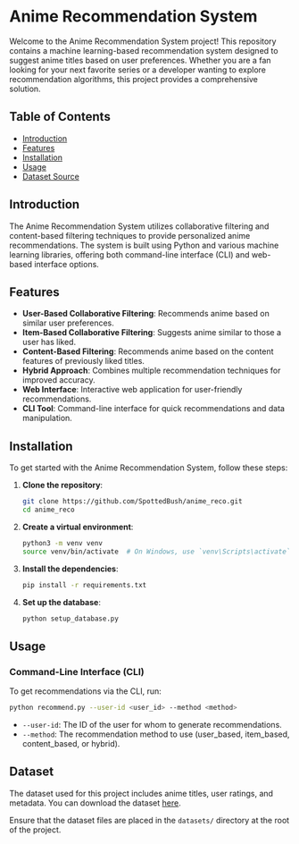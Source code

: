 # Anime Recommendation System

Welcome to the Anime Recommendation System project! This repository contains a machine learning-based recommendation system designed to suggest anime titles based on user preferences. Whether you are a fan looking for your next favorite series or a developer wanting to explore recommendation algorithms, this project provides a comprehensive solution.

## Table of Contents

- [Introduction](#introduction)
- [Features](#features)
- [Installation](#installation)
- [Usage](#usage)
- [Dataset Source](#dataset)

## Introduction

The Anime Recommendation System utilizes collaborative filtering and content-based filtering techniques to provide personalized anime recommendations. The system is built using Python and various machine learning libraries, offering both command-line interface (CLI) and web-based interface options.

## Features

- **User-Based Collaborative Filtering**: Recommends anime based on similar user preferences.
- **Item-Based Collaborative Filtering**: Suggests anime similar to those a user has liked.
- **Content-Based Filtering**: Recommends anime based on the content features of previously liked titles.
- **Hybrid Approach**: Combines multiple recommendation techniques for improved accuracy.
- **Web Interface**: Interactive web application for user-friendly recommendations.
- **CLI Tool**: Command-line interface for quick recommendations and data manipulation.

## Installation

To get started with the Anime Recommendation System, follow these steps:

1. **Clone the repository**:
    ```bash
    git clone https://github.com/SpottedBush/anime_reco.git
    cd anime_reco
    ```

2. **Create a virtual environment**:
    ```bash
    python3 -m venv venv
    source venv/bin/activate  # On Windows, use `venv\Scripts\activate`
    ```

3. **Install the dependencies**:
    ```bash
    pip install -r requirements.txt
    ```

4. **Set up the database**:
    ```bash
    python setup_database.py
    ```

## Usage

### Command-Line Interface (CLI)

To get recommendations via the CLI, run:

```bash
python recommend.py --user-id <user_id> --method <method>
```

- `--user-id`: The ID of the user for whom to generate recommendations.
- `--method`: The recommendation method to use (user_based, item_based, content_based, or hybrid).

## Dataset

The dataset used for this project includes anime titles, user ratings, and metadata. You can download the dataset [here](https://www.kaggle.com/datasets/dbdmobile/myanimelist-dataset?select=users-score-2023.csv).

Ensure that the dataset files are placed in the `datasets/` directory at the root of the project.
